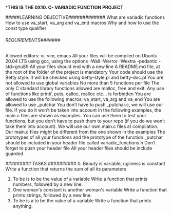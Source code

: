 ***************THIS IS THE 0X10. C- VARIADIC FUNCTION PROJECT**************

 #####LEARNING OBJECTIVE#############
What are variadic functions
How to use va_start, va_arg and va_end macros
Why and how to use the const type qualifier

 ###### REQUIREMENTS#######
Allowed editors: vi, vim, emacs
All your files will be compiled on Ubuntu 20.04 LTS using gcc, using the options -Wall -Werror -Wextra -pedantic -std=gnu89
All your files should end with a new line
A README.md file, at the root of the folder of the project is mandatory
Your code should use the Betty style. It will be checked using betty-style.pl and betty-doc.pl
You are not allowed to use global variables
No more than 5 functions per file
The only C standard library functions allowed are malloc, free and exit. Any use of functions like printf, puts, calloc, realloc etc… is forbidden
You are allowed to use the following macros: va_start, va_arg and va_end
You are allowed to use _putchar
You don’t have to push _putchar.c, we will use our file. If you do it won’t be taken into account
In the following examples, the main.c files are shown as examples. You can use them to test your functions, but you don’t have to push them to your repo (if you do we won’t take them into account). We will use our own main.c files at compilation. Our main.c files might be different from the one shown in the examples
The prototypes of all your functions and the prototype of the function _putchar should be included in your header file called variadic_functions.h
Don’t forget to push your header file
All your header files should be include guarded

######### TASKS ##########
0. Beauty is variable, ugliness is constant
	Write a function that returns the sum of all its parameters
1. To be is to be the value of a variable
	Write a function that prints numbers, followed by a new line.
2. One woman's constant is another woman's variable
	Write a function that prints strings, followed by a new line.
3. To be is a to be the value of a variable
	Write a function that prints anything.

